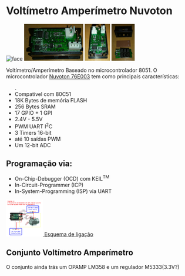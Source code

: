 <html>
<body>
<div class='teardown' class='voltimetro' class='amperimetro'>
<h1>Voltímetro Amperímetro Nuvoton </h1>
<p>
<img height=100px src="https://i.ebayimg.com/thumbs/images/g/T8AAAOSw5uJdLuVc/s-l200.jpg" alt="face">
<img height=100px src="https://github.com/k-co/TearDown/raw/master/voltamp/photo5131898054117533744.jpg" alt="posterior">
<img height=100px src="https://github.com/k-co/TearDown/raw/master/voltamp/photo5131898054117533745.jpg" alt="placa posterior">
<img height=100px src="https://github.com/k-co/TearDown/raw/master/voltamp/photo5131898054117533746.jpg" alt="conjunto">
</p>
<p>Voltímetro/Amperímetro Baseado no microcontrolador 8051. O microcontrolador <a href="https://github.com/k-co/TearDown/blob/master/voltamp/Nuvoton-Tech-N76E003AT20_C82751.pdf">Nuvoton 76E003</a> tem como principais características:
  <ul>.
    <li>Compatível com 80C51</li>
    <li>18K Bytes de memória FLASH</li>
    <li>256 Bytes SRAM</li>
    <li>17 GPIO + 1 GPI</li>
    <li>2.4V - 5.5V</li>
    <li>PWM UART I<sup>2</sup>C </li>
    <li>3 Timers 16-bit</li>
    <li>até 10 saídas PWM</li>
    <li>Um 12-bit ADC</li>
  </ul>
  <h2>Programação via:</h2>
  <ul>
    <li>On-Chip-Debugger (OCD) com KEIL<sup>TM</sup></li>
    <li>In-Circuit-Programmer (ICP)</li>
    <li>In-System-Programming (ISP) via UART</li>
  </ul>
</p>
<a href="https://github.com/k-co/TearDown/raw/master/voltamp/pic03.jpg"><img height=100px src="https://github.com/k-co/TearDown/raw/master/voltamp/pic03.jpg" alt="esquema de ligação"> Esquema de ligação</a>
  <h2>Conjunto Voltímetro Amperímetro</h2>
  <p>O conjunto ainda trás um OPAMP LM358 e um regulador M5333(3.3V?)</p>
</div>
</body>
</html>
